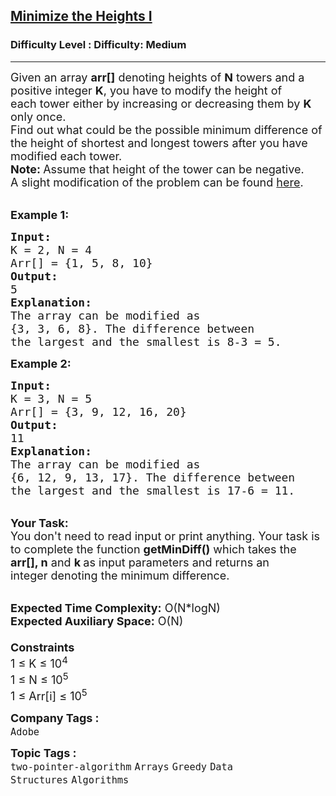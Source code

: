 <h2><a href="https://www.geeksforgeeks.org/problems/minimize-the-heights-i/1">Minimize the Heights I</a></h2><h3>Difficulty Level : Difficulty: Medium</h3><hr><div class="problems_problem_content__Xm_eO"><p><span style="font-size:18px">Given an array <strong>arr[]</strong>&nbsp;denoting heights of <strong>N</strong> towers and a positive integer <strong>K</strong>, you have to modify the height&nbsp;of each&nbsp;tower either by increasing or decreasing them by <strong>K</strong> only once.<br>
Find out what could be the possible&nbsp;minimum difference of the height&nbsp;of shortest and longest towers after you have modified each tower.<br>
<strong>Note: </strong>Assume that height of the tower can be negative.</span><br>
<span style="font-size:18px">A slight modification of the problem can be found <a href="https://practice.geeksforgeeks.org/problems/minimize-the-heights3351/1">here</a>.&nbsp;</span></p>

<p><br>
<span style="font-size:18px"><strong>Example 1:</strong></span></p>

<pre style="position: relative;"><span style="font-size:18px"><strong>Input:
</strong>K = 2, N = 4
Arr[] = {1, 5, 8, 10}
<strong>Output:</strong>
5
<strong>Explanation:</strong>
The array can be modified as 
{3, 3, 6, 8}. The difference between 
the largest and the smallest is 8-3 = 5.
</span><div class="open_grepper_editor" title="Edit &amp; Save To Grepper"></div></pre>

<p><span style="font-size:18px"><strong>Example 2:</strong></span></p>

<pre style="position: relative;"><span style="font-size:18px"><strong>Input:
</strong>K = 3, N = 5
Arr[] = {3, 9, 12, 16, 20}
<strong>Output:</strong>
11
<strong>Explanation:</strong>
The array can be modified as
{6,&nbsp;12,&nbsp;9,&nbsp;13,&nbsp;17}. The difference between 
the largest and the smallest is 17-6 = 11.&nbsp;
</span><div class="open_grepper_editor" title="Edit &amp; Save To Grepper"></div></pre>

<p><br>
<span style="font-size:18px"><strong>Your Task:</strong><br>
You don't need to read input or print anything. Your task is to complete the function&nbsp;<strong>getMinDiff()</strong>&nbsp;which takes the <strong>arr[], n</strong>&nbsp;and&nbsp;<strong>k&nbsp;</strong>as input parameters and returns an integer&nbsp;denoting the minimum difference.</span></p>

<p><br>
<span style="font-size:18px"><strong>Expected Time Complexity:</strong>&nbsp;O(N*logN)<br>
<strong>Expected Auxiliary Space:</strong>&nbsp;O(N)<br>
<br>
<strong>Constraints</strong><br>
1 ≤ K&nbsp;≤ 10<sup>4</sup><br>
1 ≤ N&nbsp;≤ 10<sup>5</sup><br>
1 ≤ Arr[i] ≤ 10<sup>5</sup></span></p>
</div><p><span style=font-size:18px><strong>Company Tags : </strong><br><code>Adobe</code>&nbsp;<br><p><span style=font-size:18px><strong>Topic Tags : </strong><br><code>two-pointer-algorithm</code>&nbsp;<code>Arrays</code>&nbsp;<code>Greedy</code>&nbsp;<code>Data Structures</code>&nbsp;<code>Algorithms</code>&nbsp;